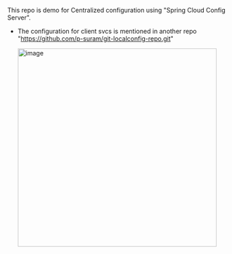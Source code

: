This repo is demo for Centralized configuration using "Spring Cloud Config Server".
- The configuration for client svcs is mentioned in another repo "https://github.com/p-suram/git-localconfig-repo.git"

  <img width="452" alt="image" src="https://github.com/p-suram/microservices-centralized-config/assets/157307140/0c2f6011-a192-4da3-a3e1-6478c4787829">

